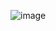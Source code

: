 ![image](https://user-images.githubusercontent.com/90379312/228779335-b3303792-c69e-426c-93b5-2ec4c240af90.png)
